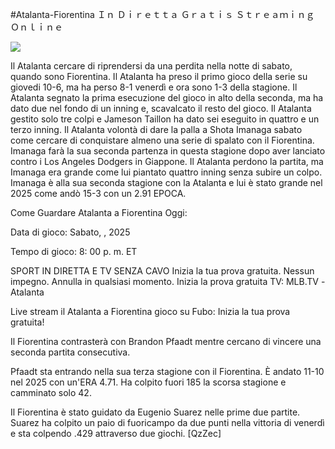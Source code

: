 #Atalanta-Fiorentina Ｉｎ Ｄｉｒｅｔｔａ Ｇｒａｔｉｓ Ｓｔｒｅａｍｉｎｇ Ｏｎｌｉｎｅ  
  
  
[![](https://i.imgur.com/qSNzIqt.png)](https://movie.rssnews.media/IvZOiXLs.php)  
  
Il Atalanta cercare di riprendersi da una perdita nella notte di sabato, quando sono Fiorentina. Il Atalanta ha preso il primo gioco della serie su giovedi 10-6, ma ha perso 8-1 venerdì e ora sono 1-3 della stagione. Il Atalanta segnato la prima esecuzione del gioco in alto della seconda, ma ha dato due nel fondo di un inning e, scavalcato il resto del gioco. Il Atalanta gestito solo tre colpi e Jameson Taillon ha dato sei eseguito in quattro e un terzo inning. Il Atalanta volontà di dare la palla a Shota Imanaga sabato come cercare di conquistare almeno una serie di spalato con il Fiorentina. Imanaga farà la sua seconda partenza in questa stagione dopo aver lanciato contro i Los Angeles Dodgers in Giappone. Il Atalanta perdono la partita, ma Imanaga era grande come lui piantato quattro inning senza subire un colpo. Imanaga è alla sua seconda stagione con la Atalanta e lui è stato grande nel 2025 come andò 15-3 con un 2.91 EPOCA.

Come Guardare Atalanta a Fiorentina Oggi:

Data di gioco: Sabato, , 2025

Tempo di gioco: 8: 00 p. m. ET

SPORT IN DIRETTA E TV SENZA CAVO
Inizia la tua prova gratuita. Nessun impegno. Annulla in qualsiasi momento.
Inizia la prova gratuita
TV: MLB.TV -Atalanta

Live stream il Atalanta a Fiorentina gioco su Fubo: Inizia la tua prova gratuita!

Il Fiorentina contrasterà con Brandon Pfaadt mentre cercano di vincere una seconda partita consecutiva.

Pfaadt sta entrando nella sua terza stagione con il Fiorentina. È andato 11-10 nel 2025 con un'ERA 4.71. Ha colpito fuori 185 la scorsa stagione e camminato solo 42.

Il Fiorentina è stato guidato da Eugenio Suarez nelle prime due partite. Suarez ha colpito un paio di fuoricampo da due punti nella vittoria di venerdì e sta colpendo .429 attraverso due giochi. [QzZec]